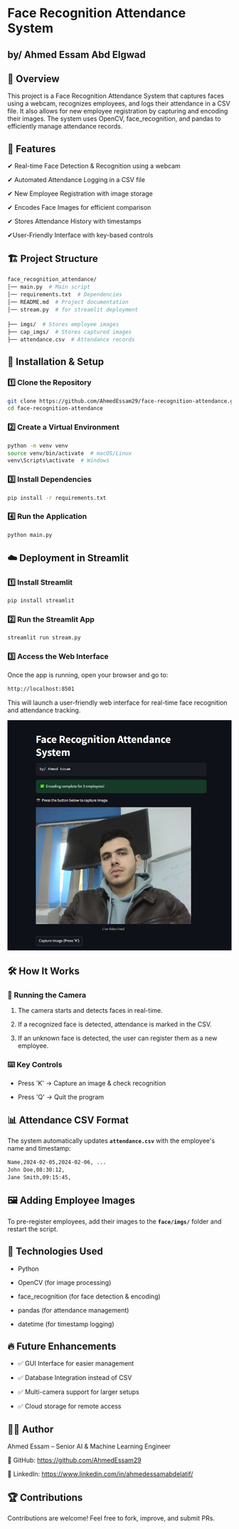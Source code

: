 # Face Recognition Attendance System
## by/ Ahmed Essam Abd Elgwad

## 📌 Overview

This project is a Face Recognition Attendance System that captures faces using a webcam, recognizes employees, and logs their attendance in a CSV file. It also allows for new employee registration by capturing and encoding their images. The system uses OpenCV, face_recognition, and pandas to efficiently manage attendance records.



## 🎯 Features

✔ Real-time Face Detection & Recognition using a webcam

✔ Automated Attendance Logging in a CSV file

✔ New Employee Registration with image storage

✔ Encodes Face Images for efficient comparison

✔ Stores Attendance History with timestamps

✔User-Friendly Interface with key-based controls

## 🏗️ Project Structure
```bash
face_recognition_attendance/
│── main.py  # Main script
│── requirements.txt  # Dependencies
│── README.md  # Project documentation
│── stream.py  # for streamlit deployment

├── imgs/  # Stores employee images
├── cap_imgs/  # Stores captured images
├── attendance.csv  # Attendance records
```

## 🚀 Installation & Setup

### 1️⃣ Clone the Repository

```bash
git clone https://github.com/AhmedEssam29/face-recognition-attendance.git
cd face-recognition-attendance
```

### 2️⃣ Create a Virtual Environment 

```bash
python -m venv venv
source venv/bin/activate  # macOS/Linux
venv\Scripts\activate  # Windows
```

### 3️⃣ Install Dependencies

```bash
pip install -r requirements.txt
```

### 4️⃣ Run the Application

```bash
python main.py
```
## ☁️ Deployment in Streamlit

### 1️⃣ Install Streamlit

```bash
pip install streamlit
```
### 2️⃣ Run the Streamlit App
```bash
streamlit run stream.py
```
### 3️⃣ Access the Web Interface
Once the app is running, open your browser and go to:
```bash
http://localhost:8501
```
This will launch a user-friendly web interface for real-time face recognition and attendance tracking.

![alt text](https://github.com/AhmedEssam29/face-recognition-attendance/blob/main/streamapp.png?raw=true)


## 🛠️ How It Works
### 🎥 Running the Camera

1. The camera starts and detects faces in real-time.

2. If a recognized face is detected, attendance is marked in the CSV.

3. If an unknown face is detected, the user can register them as a new employee.

### ⌨️ Key Controls

- Press 'K' → Capture an image & check recognition

- Press 'Q' → Quit the program

## 📊 Attendance CSV Format

The system automatically updates **`attendance.csv`** with the employee's name and timestamp:
```bash
Name,2024-02-05,2024-02-06, ...
John Doe,08:30:12,
Jane Smith,09:15:45,
```
## 🖼️ Adding Employee Images

To pre-register employees, add their images to the **`face/imgs/`** folder and restart the script.

## 📌 Technologies Used

- Python

- OpenCV (for image processing)

- face_recognition (for face detection & encoding)

- pandas (for attendance management)

- datetime (for timestamp logging)


## 🔥 Future Enhancements
- ✅ GUI Interface for easier management

- ✅ Database Integration instead of CSV

- ✅ Multi-camera support for larger setups

- ✅ Cloud storage for remote access




## 👨‍💻 Author

Ahmed Essam – Senior AI & Machine Learning Engineer

📌 GitHub: https://github.com/AhmedEssam29

📌 LinkedIn: https://www.linkedin.com/in/ahmedessamabdelatif/





## 🏆 Contributions

Contributions are welcome! Feel free to fork, improve, and submit PRs.



